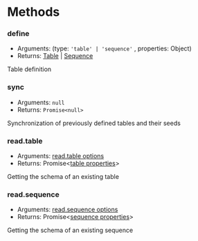 # Methods 

### define

* Arguments: (type: `'table' | 'sequence'` , properties: Object)
* Returns: [Table](table.md) | [Sequence](sequence.md) 

Table definition

### sync

* Arguments: `null`
* Returns: `Promise<null>`

Synchronization of previously defined tables and their seeds

### read.table

* Arguments: [read.table options](read-table.md)
* Returns: Promise<[table properties](table.md#properties)> 

Getting the schema of an existing table

### read.sequence

* Arguments: [read.sequence options](read-sequence.md)
* Returns: Promise<[sequence properties](sequence.md#properties)> 

Getting the schema of an existing sequence
